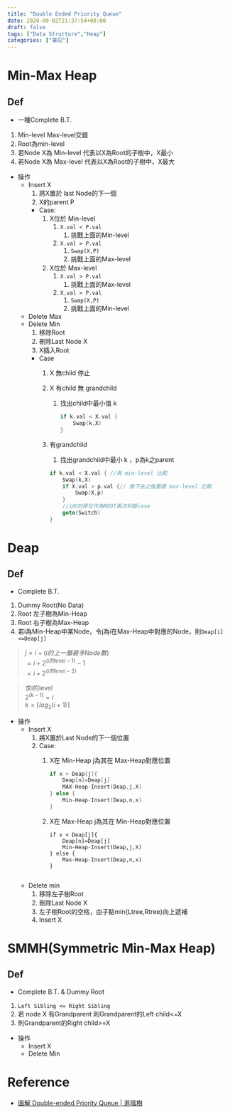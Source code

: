 ```yaml
---
title: "Double Ended Priority Queue"
date: 2020-09-02T21:37:54+08:00
draft: false
tags: ["Data Structure","Heap"]
categories: ["筆記"]
---
```


# Min-Max Heap
## Def
* 一種Complete B.T.
1. Min-level Max-level交錯
2. Root為min-level
3. 若Node X為 Min-level 代表以X為Root的子樹中，X最小
4. 若Node X為 Max-level 代表以X為Root的子樹中，X最大
* 操作
  * Insert X
    1. 將X置於 last Node的下一個
    2. X的parent P
    * Case:
       1. X位於 Min-level
           1. `X.val < P.val`
              1. 挑戰上面的Min-level
           2. `X.val > P.val`
              1. `Swap(X,P)`
              2. 挑戰上面的Max-level
       2. X位於 Max-level
           1. `X.val > P.val`
              1. 挑戰上面的Max-level
           2. `X.val > P.val`
              1. `Swap(X,P)`
              2. 挑戰上面的Min-level        
  * Delete Max
  * Delete Min
    1. 移除Root
    2. 刪除Last Node X
    3. X插入Root
    * Case
       1. X 無child 停止
       2. X 有child 無 grandchild 
          1. 找出child中最小值 k
                ```go
                if k.val < X.val {
                    Swap(k,X)
                }
                ```
              
      1. 有grandchild  
          1. 找出grandchild中最小 k ，p為k之parent
            ```go
            if k.val < X.val { //與 min-level 比較
                Swap(k,X) 
                if X.val > p.val {// 換下去之後要跟 max-level 比較
                    Swap(X,p)
                }
                //以K的原位作為ROOT再次判斷case
                goto(Switch)
            }
            ```
            
   
# Deap
## Def
* Complete B.T.
1. Dummy Root(No Data)
2. Root 左子樹為Min-Heap
3. Root 右子樹為Max-Heap
4. 若i為Min-Heap中某Node，令j為i在Max-Heap中對應的Node，則`Deap[i]<=Deap[j]`  
>$j=i+(i 的上一層最多Node數)$  
$=i+2^{(i的level - 1)}-1$  
$=i+2^{(i的level - 2)}$

> 求i的level  
> $2^{(k-1)}=i$  
> $k=\lceil log_2{(i+1)}\rceil$
* 操作
  * Insert X
    1. 將X置於Last Node的下一個位置
    2. Case:
        1. X在 Min-Heap j為其在 Max-Heap對應位置
            ```go
            if x > Deap[j]{
                Deap[n]=Deap[j]
                MAX-Heap-Insert(Deap,j,X)
            } else {
                Min-Heap-Insert(Deap,n,x)
            }
            ```
        2. X在 Max-Heap j為其在 Min-Heap對應位置
            ```
            if x < Deap[j]{
                Deap[n]=Deap[j]
                Min-Heap-Insert(Deap,j,X)
            } else {
                Max-Heap-Insert(Deap,n,x)
            }
            ```

            ```
  * Delete min  
    1. 移除左子樹Root
    2. 刪除Last Node X
    3. 左子樹Root的空格，由子點min{Ltree,Rtree}向上遞補
    4. Insert X
# SMMH(Symmetric Min-Max Heap)
## Def
* Complete B.T. & Dummy Root
1. `Left Sibling <= Right Sibling`
2. 若 node X 有Grandparent 則Grandparent的Left child<=X
3. 則Grandparent的Right child>=X
* 操作
  * Insert X
  * Delete Min
# Reference
* [圖解 Double-ended Priority Queue | 進階樹](https://medium.com/%E7%8B%97%E5%A5%B4%E5%B7%A5%E7%A8%8B%E5%B8%AB/%E5%9C%96%E8%A7%A3-double-ended-priority-queue-%E9%80%B2%E9%9A%8E%E6%A8%B9-1ae18d2ca402)
